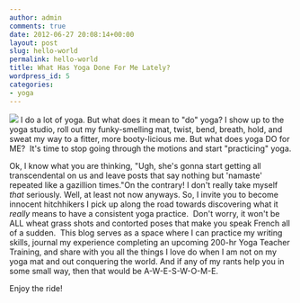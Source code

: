 ```yaml
---
author: admin
comments: true
date: 2012-06-27 20:08:14+00:00
layout: post
slug: hello-world
permalink: hello-world
title: What Has Yoga Done For Me Lately?
wordpress_id: 5
categories:
- yoga
---
```


![](http://www.corinaoffthemat.com/wp-content/uploads/2012/09/buddha-300x246.jpg) I do a lot of yoga. But what does it mean to "do" yoga? I show up to the yoga studio, roll out my funky-smelling mat, twist, bend, breath, hold, and sweat my way to a fitter, more booty-licious me. But what does yoga DO for ME?  It's time to stop going through the motions and start "practicing" yoga.

Ok, I know what you are thinking, "Ugh, she's gonna start getting all transcendental on us and leave posts that say nothing but 'namaste' repeated like a gazillion times."On the contrary! I don't really take myself _that_ seriously. Well, at least not now anyways. So, I invite you to become innocent hitchhikers I pick up along the road towards discovering what it _really_ means to have a consistent yoga practice.  Don't worry, it won't be ALL wheat grass shots and contorted poses that make you speak French all of a sudden.  This blog serves as a space where I can practice my writing skills, journal my experience completing an upcoming 200-hr Yoga Teacher Training, and share with you all the things I love do when I am not on my yoga mat and out conquering the world. And if any of my rants help you in some small way, then that would be A-W-E-S-W-O-M-E.

Enjoy the ride!
